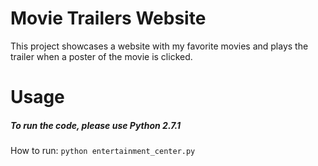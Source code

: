 # Movie Trailers Website
This project showcases a website with my favorite movies and plays the trailer when a poster of the movie is clicked.

# Usage
##### To run the code, please use Python 2.7.1
How to run: `python entertainment_center.py`